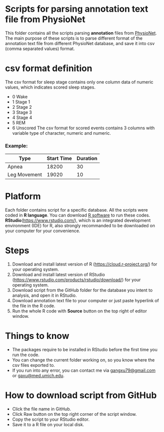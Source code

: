 # Scripts for parsing annotation text file from PhysioNet

This folder contains all the scripts parsing **annotation** files from [PhysioNet](http://www.physionet.org).
The main purpose of these scripts is to parse different format of the annotation text file from different PhysioNet database, and save it into csv (comma separated values) format.

# csv format definition
The csv format for sleep stage contains only one column data of numeric values, which indicates scored sleep stages.
* 0	Wake
* 1	Stage 1
* 2	Stage 2
* 3	Stage 3
* 4	Stage 4
* 5 REM
* 6	Unscored
The csv format for scored events contains 3 columns with variable type of character, numeric and numeric.

### Example:

Type          |   Start Time     |     Duration
--------------|------------------|-----------------
Apnea         |   18200          |     30
Leg Movement  |   19020          |     10


# Platform
Each folder contains script for a specific database. 
All the scripts were coded in **R language**. You can download [R software](https://www.r-project.org/) to run these codes.
**RStudio**(https://www.rstudio.com/), which is an integrated development environment (IDE) for R, also strongly recommanded to be downloaded on your computer for your convenience.

# Steps
1. Download and install latest version of R (https://cloud.r-project.org/) for your operating system.
2. Download and install latest version of RStudio (https://www.rstudio.com/products/rstudio/download/) for your operating system.
3. Download script from the GitHub folder for the database you intent to analysis, and open it in RStudio.
4. Download annotation text file to your computer or just paste hyperlink of the file in the R code.
5. Run the whole R code with **Source** button on the top right of editor window.

# Things to know
* The packages require to be installed in RStudio before the first time you run the code.
* You can change the current folder working on, so you know where the csv files exported to.
* If you run into any error, you can contact me via gangxu79@gmail.com or gaxu@med.umich.edu.

# How to download script from GitHub
* Click the file name in GitHub.
* Click Raw button on the top right corner of the script window.
* Copy the script to your RStudio editor.
* Save it to a R file on your local disk.

